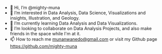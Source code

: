 - 👋 Hi, I’m @mighty-muna
- 👀 I’m interested in Data Analysis, Data Science, Visualizations and insights, Illustration, and Geology.
- 🌱 I’m currently learning Data Analysis and Data Visualizations.
- 💞️ I’m looking to collaborate on Data Analysis Projects, and also make friends in the space while I'm at it.
- 📫 How to reach me munanwanedo@gmail.com or visit my Github page https://github.com/mighty-muna

<!---
mighty-muna/mighty-muna is a ✨ special ✨ repository because its `README.md` (this file) appears on your GitHub profile.
You can click the Preview link to take a look at your changes.
--->

